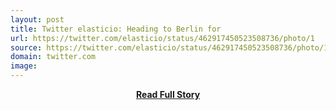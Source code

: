 ```yaml
---
layout: post
title: Twitter elasticio: Heading to Berlin for 
url: https://twitter.com/elasticio/status/462917450523508736/photo/1
source: https://twitter.com/elasticio/status/462917450523508736/photo/1
domain: twitter.com
image: 
---
```


<p></p>
<center><p><a href="https://twitter.com/elasticio/status/462917450523508736/photo/1" style='padding:25px; font-sze:18px; font-weight: bold;'>Read Full Story</a></p></center>
